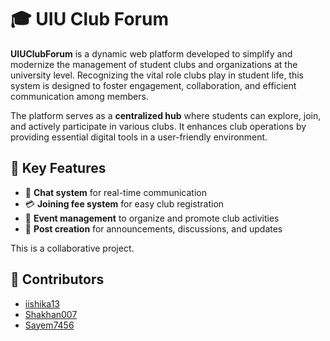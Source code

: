 # 🎓 UIU Club Forum

**UIUClubForum** is a dynamic web platform developed to simplify and modernize the management of student clubs and organizations at the university level. Recognizing the vital role clubs play in student life, this system is designed to foster engagement, collaboration, and efficient communication among members.

The platform serves as a **centralized hub** where students can explore, join, and actively participate in various clubs. It enhances club operations by providing essential digital tools in a user-friendly environment.

## 🔑 Key Features

- 💬 **Chat system** for real-time communication  
- 💳 **Joining fee system** for easy club registration  
- 📅 **Event management** to organize and promote club activities  
- 📝 **Post creation** for announcements, discussions, and updates  

This is a collaborative project. 
## 👥 Contributors
- [iishika13](https://github.com/iishika13)  
- [Shakhan007](https://github.com/Shakhan007)  
- [Sayem7456](https://github.com/Sayem7456)
